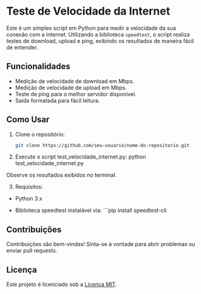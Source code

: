 # Teste de Velocidade da Internet

Este é um simples script em Python para medir a velocidade da sua conexão com a internet. Utilizando a biblioteca `speedtest`, o script realiza testes de download, upload e ping, exibindo os resultados de maneira fácil de entender.

## Funcionalidades

- Medição de velocidade de download em Mbps.
- Medição de velocidade de upload em Mbps.
- Teste de ping para o melhor servidor disponível.
- Saída formatada para fácil leitura.

## Como Usar

1. Clone o repositório:

   ```bash
   git clone https://github.com/seu-usuario/nome-do-repositorio.git

2. Execute o script test_velocidade_internet.py:
    python test_velocidade_internet.py


Observe os resultados exibidos no terminal.

3. Requisitos:
- Python 3.x

- Biblioteca speedtest instalável via: ```pip install speedtest-cli

## Contribuições
Contribuições são bem-vindas! Sinta-se à vontade para abrir problemas ou enviar pull requests.

## Licença
Este projeto é licenciado sob a [Licença MIT](LICENSE).